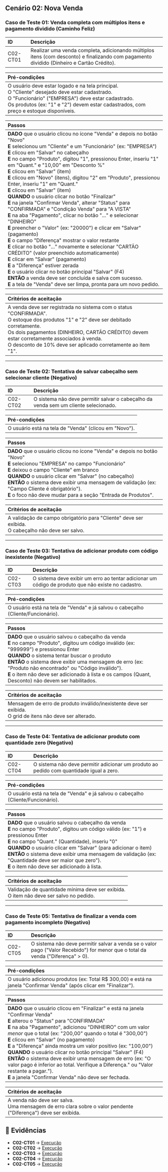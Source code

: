 ## Cenário 02: Nova Venda 

### Caso de Teste 01: Venda completa com múltiplos itens e pagamento dividido (Caminho Feliz)

| ID | Descrição |
| :------- | :----------------------------------------------------------------------------------------------------------------------------------- |
| C02-CT01 | Realizar uma venda completa, adicionando múltiplos itens (com desconto) e finalizando com pagamento dividido (Dinheiro e Cartão Crédito). |

| **Pré-condições** |
| :----------------------------------------------------------------------------------------------------------------------------------------------------------------------------------------------------------------- |
| O usuário deve estar logado e na tela principal.<br>O "Cliente" desejado deve estar cadastrado.<br>O "Funcionário" ("EMPRESA") deve estar cadastrado.<br>Os produtos (ex: "1" e "2") devem estar cadastrados, com preço e estoque disponíveis. |

| **Passos** |
| :---------------------------------------------------------------------------------------------------------------------------------------------------------------------------------------------------------------------------------------------------------------------------------------------------------------------------------------------------------------------------------------------------------------------------------------------------------------------------------------------------------------------------------------------------------------------------------------------------------------------------------------------------------------------------------------------------------------------------------------------------------------------------------------------------------------------------------------------------------------------------------------------------------------------------------------------------------------------------------------------------------------------------------------------------------------------------------------------------------------------------------------------------------------------------------------------------------------------------------------------------------------------------------------------------------------- |
| **DADO** que o usuário clicou no ícone "Venda" e depois no botão "Novo"<br>**E** selecionou um "Cliente" e um "Funcionário" (ex: "EMPRESA")<br>**E** clicou em "Salvar" no cabeçalho<br>**E** no campo "Produto", digitou "1", pressionou Enter, inseriu "1" em "Quant." e "10,00" em "Desconto %"<br>**E** clicou em "Salvar" (item)<br>**E** clicou em "Novo" (itens), digitou "2" em "Produto", pressionou Enter, inseriu "1" em "Quant."<br>**E** clicou em "Salvar" (item)<br>**QUANDO** o usuário clicar no botão "Finalizar"<br>**E** na janela "Confirmar Venda", alterar "Status" para "CONFIRMADA" e "Condição Venda" para "A VISTA"<br>**E** na aba "Pagamento", clicar no botão "..." e selecionar "DINHEIRO"<br>**E** preencher o "Valor" (ex: "20000") e clicar em "Salvar" (pagamento)<br>**E** o campo "Diferença" mostrar o valor restante<br>**E** clicar no botão "..." novamente e selecionar "CARTÃO CRÉDITO" (valor preenchido automaticamente)<br>**E** clicar em "Salvar" (pagamento)<br>**E** a "Diferença" estiver zerada<br>**E** o usuário clicar no botão principal "Salvar" (F4)<br>**ENTÃO** a venda deve ser concluída e salva com sucesso.<br>**E** a tela de "Venda" deve ser limpa, pronta para um novo pedido. |

| **Critérios de aceitação** |
| :-------------------------------------------------------------------------------------------------------------------------------------------------------------------------------------------------------------------------------------------------------------------------------------- |
| A venda deve ser registrada no sistema com o status "CONFIRMADA".<br>O estoque dos produtos "1" e "2" deve ser debitado corretamente.<br>Os dois pagamentos (DINHEIRO, CARTÃO CRÉDITO) devem estar corretamente associados à venda.<br>O desconto de 10% deve ser aplicado corretamente ao item "1". |

---

### Caso de Teste 02: Tentativa de salvar cabeçalho sem selecionar cliente (Negativo)

| ID | Descrição |
| :------- | :-------------------------------------------------------------------------------------- |
| C02-CT02 | O sistema não deve permitir salvar o cabeçalho da venda sem um cliente selecionado. |

| **Pré-condições** |
| :-------------------------------------------------- |
| O usuário está na tela de "Venda" (clicou em "Novo"). |

| **Passos** |
| :--------------------------------------------------------------------------------------------------------------------------------------------------------------------------------------------------------------------------------------------------------------- |
| **DADO** que o usuário clicou no ícone "Venda" e depois no botão "Novo"<br>**E** selecionou "EMPRESA" no campo "Funcionário"<br>**E** deixou o campo "Cliente" em branco<br>**QUANDO** o usuário clicar em "Salvar" (no cabeçalho)<br>**ENTÃO** o sistema deve exibir uma mensagem de validação (ex: "Campo Cliente é obrigatório").<br>**E** o foco não deve mudar para a seção "Entrada de Produtos". |

| **Critérios de aceitação** |
| :------------------------------------------------------------------------------------- |
| A validação de campo obrigatório para "Cliente" deve ser exibida.<br>O cabeçalho não deve ser salvo. |

---

### Caso de Teste 03: Tentativa de adicionar produto com código inexistente (Negativo)

| ID | Descrição |
| :------- | :------------------------------------------------------------------------------------------------------ |
| C02-CT03 | O sistema deve exibir um erro ao tentar adicionar um código de produto que não existe no cadastro. |

| **Pré-condições** |
| :--------------------------------------------------------------------------- |
| O usuário está na tela de "Venda" e já salvou o cabeçalho (Cliente/Funcionário). |

| **Passos** |
| :----------------------------------------------------------------------------------------------------------------------------------------------------------------------------------------------------------------------------------------------------------------- |
| **DADO** que o usuário salvou o cabeçalho da venda<br>**E** no campo "Produto", digitou um código inválido (ex: "999999") e pressionou Enter<br>**QUANDO** o sistema tentar buscar o produto<br>**ENTÃO** o sistema deve exibir uma mensagem de erro (ex: "Produto não encontrado" ou "Código inválido").<br>**E** o item não deve ser adicionado à lista e os campos (Quant, Desconto) não devem ser habilitados. |

| **Critérios de aceitação** |
| :----------------------------------------------------------------- |
| Mensagem de erro de produto inválido/inexistente deve ser exibida.<br>O grid de itens não deve ser alterado. |

---

### Caso de Teste 04: Tentativa de adicionar produto com quantidade zero (Negativo)

| ID | Descrição |
| :------- | :------------------------------------------------------------------------------------- |
| C02-CT04 | O sistema não deve permitir adicionar um produto ao pedido com quantidade igual a zero. |

| **Pré-condições** |
| :--------------------------------------------------------------------------- |
| O usuário está na tela de "Venda" e já salvou o cabeçalho (Cliente/Funcionário). |

| **Passos** |
| :------------------------------------------------------------------------------------------------------------------------------------------------------------------------------------------------------------------------------------------------------------------------------------------- |
| **DADO** que o usuário salvou o cabeçalho da venda<br>**E** no campo "Produto", digitou um código válido (ex: "1") e pressionou Enter<br>**E** no campo "Quant." (Quantidade), inseriu "0"<br>**QUANDO** o usuário clicar em "Salvar" (para adicionar o item)<br>**ENTÃO** o sistema deve exibir uma mensagem de validação (ex: "Quantidade deve ser maior que zero").<br>**E** o item não deve ser adicionado à lista. |

| **Critérios de aceitação** |
| :----------------------------------------------------------------- |
| Validação de quantidade mínima deve ser exibida.<br>O item não deve ser salvo no pedido. |

---

### Caso de Teste 05: Tentativa de finalizar a venda com pagamento incompleto (Negativo)

| ID | Descrição |
| :------- | :----------------------------------------------------------------------------------------------------------------------------------- |
| C02-CT05 | O sistema não deve permitir salvar a venda se o valor pago ("Valor Recebido") for menor que o total da venda ("Diferença" > 0). |

| **Pré-condições** |
| :----------------------------------------------------------------------------------------------------------------- |
| O usuário adicionou produtos (ex: Total R$ 300,00) e está na janela "Confirmar Venda" (após clicar em "Finalizar"). |

| **Passos** |
| :----------------------------------------------------------------------------------------------------------------------------------------------------------------------------------------------------------------------------------------------------------------------------------------------------------------------------------------------------------------------------------------------------------------- |
| **DADO** que o usuário clicou em "Finalizar" e está na janela "Confirmar Venda"<br>**E** alterou o "Status" para "CONFIRMADA"<br>**E** na aba "Pagamento", adicionou "DINHEIRO" com um valor *menor* que o total (ex: "200,00" quando o total é "300,00")<br>**E** clicou em "Salvar" (no pagamento)<br>**E** a "Diferença" ainda mostra um valor positivo (ex: "100,00")<br>**QUANDO** o usuário clicar no botão principal "Salvar" (F4)<br>**ENTÃO** o sistema deve exibir uma mensagem de erro (ex: "O valor pago é inferior ao total. Verifique a Diferença." ou "Valor restante a pagar.").<br>**E** a janela "Confirmar Venda" não deve ser fechada. |

| **Critérios de aceitação** |
| :------------------------------------------------------------------------------------------------------------- |
| A venda não deve ser salva.<br>Uma mensagem de erro clara sobre o valor pendente ("Diferença") deve ser exibida. |


## 🔗 Evidências 

- **C02-CT01** → [Execução](google.drive) 
- **C02-CT02** → [Execução](google.drive)  
- **C02-CT03** → [Execução](google.drive) 
- **C02-CT04** → [Execução](google.drive) 
- **C02-CT05** → [Execução](google.drive) 
